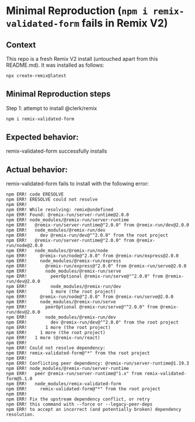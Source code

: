 # Minimal Reproduction (`npm i remix-validated-form` fails in Remix V2)

## Context

This repo is a fresh Remix V2 install (untouched apart from this README.md). It was installed as follows: 

```sh
npx create-remix@latest
```

## Minimal Reproduction steps

Step 1: attempt to install @clerk/remix

```sh
npm i remix-validated-form
```

## Expected behavior: 

remix-validated-form successfully installs


## Actual behavior:

remix-validated-form fails to install with the following error:

```
npm ERR! code ERESOLVE
npm ERR! ERESOLVE could not resolve
npm ERR!
npm ERR! While resolving: remix@undefined
npm ERR! Found: @remix-run/server-runtime@2.0.0
npm ERR! node_modules/@remix-run/server-runtime
npm ERR!   @remix-run/server-runtime@"2.0.0" from @remix-run/dev@2.0.0
npm ERR!   node_modules/@remix-run/dev
npm ERR!     dev @remix-run/dev@"^2.0.0" from the root project
npm ERR!   @remix-run/server-runtime@"2.0.0" from @remix-run/node@2.0.0
npm ERR!   node_modules/@remix-run/node
npm ERR!     @remix-run/node@"2.0.0" from @remix-run/express@2.0.0
npm ERR!     node_modules/@remix-run/express
npm ERR!       @remix-run/express@"2.0.0" from @remix-run/serve@2.0.0
npm ERR!       node_modules/@remix-run/serve
npm ERR!         peerOptional @remix-run/serve@"^2.0.0" from @remix-run/dev@2.0.0
npm ERR!         node_modules/@remix-run/dev
npm ERR!         1 more (the root project)
npm ERR!     @remix-run/node@"2.0.0" from @remix-run/serve@2.0.0
npm ERR!     node_modules/@remix-run/serve
npm ERR!       peerOptional @remix-run/serve@"^2.0.0" from @remix-run/dev@2.0.0
npm ERR!       node_modules/@remix-run/dev
npm ERR!         dev @remix-run/dev@"^2.0.0" from the root project
npm ERR!       1 more (the root project)
npm ERR!     1 more (the root project)
npm ERR!   1 more (@remix-run/react)
npm ERR!
npm ERR! Could not resolve dependency:
npm ERR! remix-validated-form@"*" from the root project
npm ERR!
npm ERR! Conflicting peer dependency: @remix-run/server-runtime@1.19.3
npm ERR! node_modules/@remix-run/server-runtime
npm ERR!   peer @remix-run/server-runtime@"1.x" from remix-validated-form@5.1.0
npm ERR!   node_modules/remix-validated-form
npm ERR!     remix-validated-form@"*" from the root project
npm ERR!
npm ERR! Fix the upstream dependency conflict, or retry
npm ERR! this command with --force or --legacy-peer-deps
npm ERR! to accept an incorrect (and potentially broken) dependency resolution.
```
